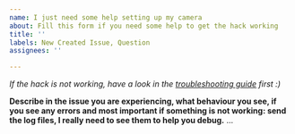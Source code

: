 ```yaml
---
name: I just need some help setting up my camera
about: Fill this form if you need some help to get the hack working
title: ''
labels: New Created Issue, Question
assignees: ''

---
```


*If the hack is not working, have a look in the [troubleshooting guide](https://github.com/fliphess/chuangmi-720p-hack/wiki/Troubleshooting) first :)*

**Describe in the issue you are experiencing, what behaviour you see, if you see any errors and most important if something is not working: send the log files, I really need to see them to help you debug.**
...
